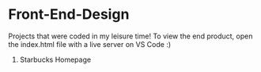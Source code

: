 # Front-End-Design
Projects that were coded in my leisure time! To view the end product, open the index.html file with a live server on VS Code :)

1) Starbucks Homepage 
